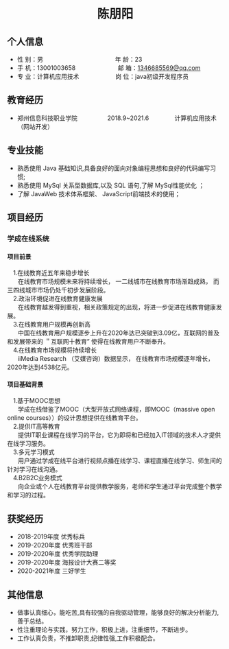  <center>
     <h1>陈朋阳</h1>
 </center>

## 个人信息 

* 性 别：男&emsp;&emsp;&emsp;&emsp;&emsp;&emsp;&emsp;&emsp;&emsp;&emsp;&emsp;&emsp;年 龄：23  
* 手 机：13001003658 &emsp;&emsp;&emsp;&emsp;&emsp;&emsp; &ensp;邮 箱：1346685569@qq.com    
* 专 业：计算机应用技术 &emsp;&emsp;&emsp;&emsp;&emsp;        &ensp;岗 位：java初级开发程序员

## 教育经历
   
* 郑州信息科技职业学院&emsp;&emsp;&emsp;&emsp;&emsp;2018.9~2021.6&emsp;&emsp;&emsp;&emsp; 计算机应用技术（网站开发）         

## 专业技能

* 熟悉使用 Java 基础知识,具备良好的面向对象编程思想和良好的代码编写习惯;
* 熟悉使用 MySql 关系型数据库,以及 SQL 语句,了解 MySql性能优化 ；
* 了解 JavaWeb 技术体系框架、 JavaScript前端技术的使用；


## 项目经历
<h3>学成在线系统</h3>
<h4> 项目前景</h4>
&emsp;1.在线教育近五年来稳步增长<br>
      &ensp; &emsp;在线教育市场规模未来将持续增长， 一二线城市在线教育市场渐趋成熟， 而三四线城市市场仍处千初步发展阶段。<br>
    &emsp;2.政治环境促进在线教育健康发展<br>
      &ensp; &emsp;在线教育越发得到重视，相关政策规定的出现，将进一步促进在线教育健康发展。<br>
        &emsp;3.在线教育用户规模再创新高<br>
      &ensp; &emsp;中国在线教育用户规模逐步上升在2020年达已突破到3.09亿，互联网的普及和发展带来的 ＂互联网十教育” 使得在线教育用户不断奉升。

<br>
        &emsp;4.在线教育市场规模将持续增长<br>
      &ensp; &emsp;iiMedia Research （艾媒咨询）数据显示， 在线教育市场规模逐年增长， 2020年达到4538亿元。<br>
 <h4> 项目基础背景</h4> 
 &emsp;1.基于MOOC思想<br>
      &ensp; &emsp;学成在线借鉴了MOOC（大型开放式网络课程，即MOOC（massive open online courses））的设计思想提供在线教育平台。<br>
      &emsp;2.提供IT高等教育<br>
      &ensp; &emsp;提供IT职业课程在线学习的平台，它为即将和已经加入IT领域的技术人才提供在线学习服务。<br>
      &emsp;3.多元学习模式<br>
      &ensp; &emsp;用户通过学成在线平台进行视频点播在线学习、课程直播在线学习、师生间的针对学习在线沟通。<br>
      &emsp;4.B2B2C业务模式<br>
      &ensp; &emsp;向企业或个人在线教育平台提供教学服务，老师和学生通过平台完成整个教学和学习的过程。<br>

## 获奖经历
* 2018-2019年度 优秀标兵
* 2019-2020年度 优秀班干部
* 2019-2020年度 优秀学院助理
* 2019-2020年度 海报设计大赛二等奖
* 2020-2021年度 三好学生

## 其他信息 
* 做事认真细心，能吃苦,具有较强的自我驱动管理，能够良好的解决分析能力,善于总结。
* 性注重理论与实践，努力工作，积极上进，注重细节，不断进步。
* 工作认真负责，不推卸职责,纪律性强,工作积极配合。
